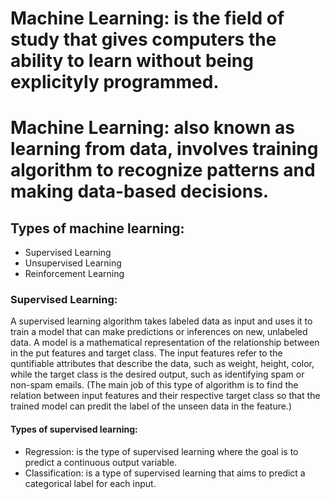 # Machine Learning: is the field of study that gives computers the ability to learn without being explicityly programmed.
# Machine Learning: also known as learning from data, involves training algorithm to recognize patterns and making data-based decisions.

## Types of machine learning:
* Supervised Learning
* Unsupervised Learning
* Reinforcement Learning

### Supervised Learning:
A supervised learning algorithm takes labeled data as input and uses it to train a model that can make predictions or inferences on new, unlabeled data. 
A model is a mathematical representation of the relationship  between in the put features and target class. 
The input features refer to the quntifiable attributes that describe the data, such as weight, height, color, while the target class is the desired output, such as identifying spam or non-spam emails. (The main job of this type of algorithm is to find the relation between input features and their respective target class so that the trained model can predit the label of the unseen data in the feature.)
#### Types of supervised learning:
* Regression: is the type of supervised learning where the goal is to predict a continuous output variable. 
* Classification: is a type of supervised learning that aims to predict a categorical label for each input. 
